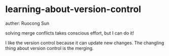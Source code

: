 # learning-about-version-control

auther: Ruocong Sun


solving merge conflicts takes conscious effort, but I can do it!

I like the version control because it can update new changes.
The changling thing about version control is the merging. 


